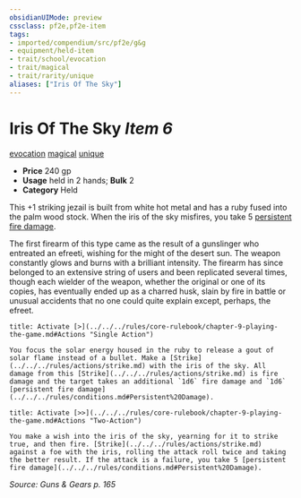 ```yaml
---
obsidianUIMode: preview
cssclass: pf2e,pf2e-item
tags:
- imported/compendium/src/pf2e/g&g
- equipment/held-item
- trait/school/evocation
- trait/magical
- trait/rarity/unique
aliases: ["Iris Of The Sky"]
---
```

# Iris Of The Sky *Item 6*  
[evocation](evocation.md)  [magical](magical.md)  [unique](unique.md)  

- **Price** 240 gp
- **Usage** held in 2 hands; **Bulk** 2
- **Category** Held

This +1 striking jezail is built from white hot metal and has a ruby fused into the palm wood stock. When the iris of the sky misfires, you take 5 [persistent fire damage](conditions.md#Persistent%20Damage).

The first firearm of this type came as the result of a gunslinger who entreated an efreeti, wishing for the might of the desert sun. The weapon constantly glows and burns with a brilliant intensity. The firearm has since belonged to an extensive string of users and been replicated several times, though each wielder of the weapon, whether the original or one of its copies, has eventually ended up as a charred husk, slain by fire in battle or unusual accidents that no one could quite explain except, perhaps, the efreet.

```ad-embed-ability
title: Activate [>](../../../rules/core-rulebook/chapter-9-playing-the-game.md#Actions "Single Action")

You focus the solar energy housed in the ruby to release a gout of solar flame instead of a bullet. Make a [Strike](../../../rules/actions/strike.md) with the iris of the sky. All damage from this [Strike](../../../rules/actions/strike.md) is fire damage and the target takes an additional `1d6` fire damage and `1d6` [persistent fire damage](../../../rules/conditions.md#Persistent%20Damage).
```

```ad-embed-ability
title: Activate [>>](../../../rules/core-rulebook/chapter-9-playing-the-game.md#Actions "Two-Action")

You make a wish into the iris of the sky, yearning for it to strike true, and then fire. [Strike](../../../rules/actions/strike.md) against a foe with the iris, rolling the attack roll twice and taking the better result. If the attack is a failure, you take 5 [persistent fire damage](../../../rules/conditions.md#Persistent%20Damage).
```

*Source: Guns & Gears p. 165*
